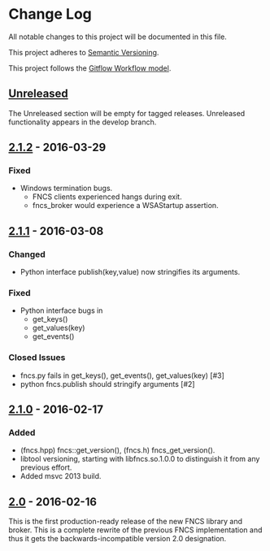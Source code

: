 # Change Log
All notable changes to this project will be documented in this file.

This project adheres to [Semantic Versioning](http://semver.org/).

This project follows the [Gitflow Workflow model](https://www.atlassian.com/git/tutorials/comparing-workflows/gitflow-workflow).

## [Unreleased]
The Unreleased section will be empty for tagged releases. Unreleased functionality appears in the develop branch.

## [2.1.2] - 2016-03-29

### Fixed
- Windows termination bugs.
  - FNCS clients experienced hangs during exit.
  - fncs_broker would experience a WSAStartup assertion.

## [2.1.1] - 2016-03-08

### Changed
- Python interface publish(key,value) now stringifies its arguments.

### Fixed
- Python interface bugs in
  - get_keys()
  - get_values(key)
  - get_events()

### Closed Issues
- fncs.py fails in get_keys(), get_events(), get_values(key) [\#3]
- python fncs.publish should stringify arguments [\#2]

## [2.1.0] - 2016-02-17

### Added
- (fncs.hpp) fncs::get_version(), (fncs.h) fncs_get_version().
- libtool versioning, starting with libfncs.so.1.0.0 to distinguish it from any previous effort.
- Added msvc 2013 build.

## [2.0] - 2016-02-16

This is the first production-ready release of the new FNCS library and
broker.  This is a complete rewrite of the previous FNCS implementation
and thus it gets the backwards-incompatible version 2.0 designation.

[Unreleased]: https://github.com/FNCS/fncs/compare/v2.1.2...develop
[2.1.2]: https://github.com/FNCS/fncs/compare/v2.1.1...v2.1.2
[2.1.1]: https://github.com/FNCS/fncs/compare/v2.1.0...v2.1.1
[2.1.0]: https://github.com/FNCS/fncs/compare/v2.0...v2.1.0
[2.0]: https://github.com/FNCS/fncs/releases/tag/v2.0

